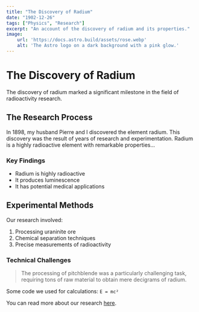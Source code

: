 ```yaml
---
title: "The Discovery of Radium"
date: "1902-12-26"
tags: ["Physics", "Research"]
excerpt: "An account of the discovery of radium and its properties."
image:
    url: 'https://docs.astro.build/assets/rose.webp'
    alt: 'The Astro logo on a dark background with a pink glow.'
---
```


# The Discovery of Radium

The discovery of radium marked a significant milestone in the field of radioactivity research.

## The Research Process

In 1898, my husband Pierre and I discovered the element radium. This discovery was the result of years of research and experimentation. Radium is a highly radioactive element with remarkable properties...

### Key Findings

- Radium is highly radioactive
- It produces luminescence
- It has potential medical applications

## Experimental Methods

Our research involved:

1. Processing uraninite ore
2. Chemical separation techniques
3. Precise measurements of radioactivity

### Technical Challenges

> The processing of pitchblende was a particularly challenging task, requiring tons of raw material to obtain mere decigrams of radium.

Some code we used for calculations:
`E = mc²`

You can read more about our research [here](#).
